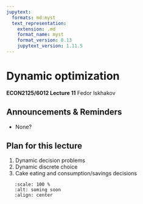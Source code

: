 ```yaml
---
jupytext:
  formats: md:myst
  text_representation:
    extension: .md
    format_name: myst
    format_version: 0.13
    jupytext_version: 1.11.5
---
```


# Dynamic optimization
**ECON2125/6012 Lecture 11**
Fedor Iskhakov

## Announcements & Reminders

- None?
## Plan for this lecture

1. Dynamic decision problems
2. Dynamic discrete choice
3. Cake eating and consumption/savings decisions

```{image} _static/img/coming_soon.png
   :scale: 100 %
   :alt: soming soon
   :align: center
```
